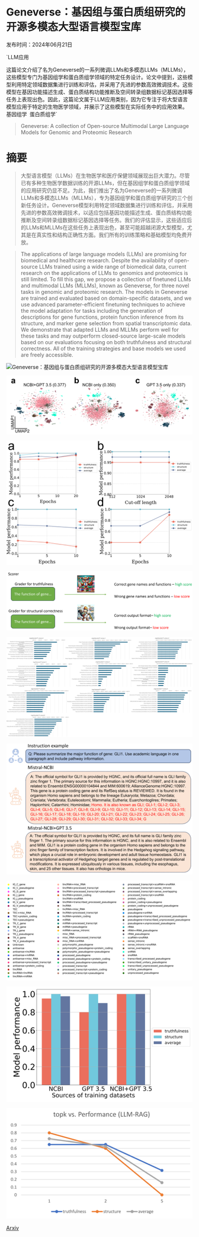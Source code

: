 # Geneverse：基因组与蛋白质组研究的开源多模态大型语言模型宝库

发布时间：2024年06月21日

`LLM应用

这篇论文介绍了名为Geneverse的一系列微调LLMs和多模态LLMs（MLLMs），这些模型专门为基因组学和蛋白质组学领域的特定任务设计。论文中提到，这些模型利用特定领域数据集进行训练和评估，并采用了先进的参数高效微调技术。这些模型在基因功能描述生成、蛋白质结构功能推断及空间转录组数据标记基因选择等任务上表现出色。因此，这篇论文属于LLM应用类别，因为它专注于将大型语言模型应用于特定的生物医学领域，并展示了这些模型在实际任务中的应用效果。` `基因组学` `蛋白质组学`

> Geneverse: A collection of Open-source Multimodal Large Language Models for Genomic and Proteomic Research

# 摘要

> 大型语言模型（LLMs）在生物医学和医疗保健领域展现出巨大潜力。尽管已有多种生物医学数据训练的开源LLMs，但在基因组学和蛋白质组学领域的应用研究仍显不足。为此，我们推出了名为Geneverse的一系列微调LLMs和多模态LLMs（MLLMs），专为基因组学和蛋白质组学研究的三个创新任务设计。Geneverse模型利用特定领域数据集进行训练和评估，并采用先进的参数高效微调技术，以适应包括基因功能描述生成、蛋白质结构功能推断及空间转录组数据标记基因选择等任务。我们的评估显示，这些适应后的LLMs和MLLMs在这些任务上表现出色，甚至可能超越闭源大型模型，尤其是在真实性和结构正确性方面。我们所有的训练策略和基础模型均免费开放。

> The applications of large language models (LLMs) are promising for biomedical and healthcare research. Despite the availability of open-source LLMs trained using a wide range of biomedical data, current research on the applications of LLMs to genomics and proteomics is still limited. To fill this gap, we propose a collection of finetuned LLMs and multimodal LLMs (MLLMs), known as Geneverse, for three novel tasks in genomic and proteomic research. The models in Geneverse are trained and evaluated based on domain-specific datasets, and we use advanced parameter-efficient finetuning techniques to achieve the model adaptation for tasks including the generation of descriptions for gene functions, protein function inference from its structure, and marker gene selection from spatial transcriptomic data. We demonstrate that adapted LLMs and MLLMs perform well for these tasks and may outperform closed-source large-scale models based on our evaluations focusing on both truthfulness and structural correctness. All of the training strategies and base models we used are freely accessible.

![Geneverse：基因组与蛋白质组研究的开源多模态大型语言模型宝库](../../../paper_images/2406.15534/x1.png)

![Geneverse：基因组与蛋白质组研究的开源多模态大型语言模型宝库](../../../paper_images/2406.15534/x2.png)

![Geneverse：基因组与蛋白质组研究的开源多模态大型语言模型宝库](../../../paper_images/2406.15534/x3.png)

![Geneverse：基因组与蛋白质组研究的开源多模态大型语言模型宝库](../../../paper_images/2406.15534/x4.png)

![Geneverse：基因组与蛋白质组研究的开源多模态大型语言模型宝库](../../../paper_images/2406.15534/x5.png)

![Geneverse：基因组与蛋白质组研究的开源多模态大型语言模型宝库](../../../paper_images/2406.15534/x6.png)

![Geneverse：基因组与蛋白质组研究的开源多模态大型语言模型宝库](../../../paper_images/2406.15534/x7.png)

![Geneverse：基因组与蛋白质组研究的开源多模态大型语言模型宝库](../../../paper_images/2406.15534/x8.png)

![Geneverse：基因组与蛋白质组研究的开源多模态大型语言模型宝库](../../../paper_images/2406.15534/x9.png)

[Arxiv](https://arxiv.org/abs/2406.15534)